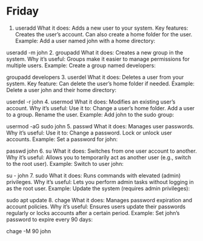 # Friday

1. useradd
What it does: Adds a new user to your system.
Key features:
Creates the user’s account.
Can also create a home folder for the user.
Example:
Add a user named john with a home directory:

useradd -m john
2. groupadd
What it does: Creates a new group in the system.
Why it’s useful: Groups make it easier to manage permissions for multiple users.
Example:
Create a group named developers:

groupadd developers
3. userdel
What it does: Deletes a user from your system.
Key feature: Can delete the user’s home folder if needed.
Example:
Delete a user john and their home directory:

userdel -r john
4. usermod
What it does: Modifies an existing user’s account.
Why it’s useful: Use it to:
Change a user’s home folder.
Add a user to a group.
Rename the user.
Example:
Add john to the sudo group:

usermod -aG sudo john
5. passwd
What it does: Manages user passwords.
Why it’s useful: Use it to:
Change a password.
Lock or unlock user accounts.
Example:
Set a password for john:

passwd john
6. su
What it does: Switches from one user account to another.
Why it’s useful: Allows you to temporarily act as another user (e.g., switch to the root user).
Example:
Switch to user john:

su - john
7. sudo
What it does: Runs commands with elevated (admin) privileges.
Why it’s useful: Lets you perform admin tasks without logging in as the root user.
Example:
Update the system (requires admin privileges):

sudo apt update
8. chage
What it does: Manages password expiration and account policies.
Why it’s useful: Ensures users update their passwords regularly or locks accounts after a certain period.
Example:
Set john’s password to expire every 90 days:

chage -M 90 john

